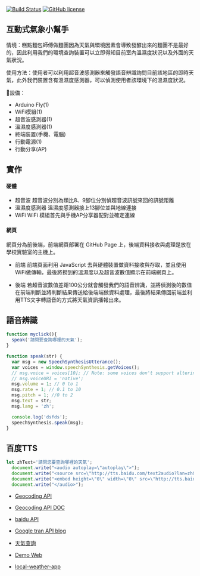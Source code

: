 [![Build Status](https://travis-ci.org/Temporatry/Wireslss-final-project.svg?branch=master)](https://travis-ci.org/Temporatry/Wireslss-final-project)
[![GitHub license][license-image]][license-url]

## 互動式氣象小幫手
情境：糕點麵包師傅做麵團因為天氣與環境因素會導致發酵出來的麵團不是最好的，因此利用我們的環境查詢裝置可以立即得知目前室內溫濕度狀況以及外面的天氣狀況。

使用方法：使用者可以利用超音波感測器來觸發語音辨識詢問目前該地區的即時天氣，此外我們裝置含有溫濕度感測器，可以偵測使用者該環境下的溫濕度狀況。

設備：
- Arduino Fly(1) 
- WiFi模組(1) 
- 超音波感測器(1) 
- 溫濕度感測器(1) 
- 終端裝置(手機、電腦)
- 行動電源(1)
- 行動分享(AP)

## 實作
#### 硬體
- 超音波
超音波分別為類比8、9腳位分別偵超音波訊號來回的訊號距離
- 溫濕度感測器
溫濕度感測器接上13腳位並與地線連接
- WiFi
WiFi 模組首先與手機AP分享器配對並確定連線

#### 網頁
網頁分為前後端，前端網頁部署在 GitHub Page 上，後端資料接收與處理是放在學校實驗室的主機上。

- 前端
前端頁面利用 JavaScript 去與硬體裝置做資料接收與存取，並且使用WiFi做傳輸，最後將撈到的溫濕度以及超音波數值顯示在前端網頁上。

- 後端
若超音波數值差距100公分就會觸發我們的語音辨識，並將偵測後的數值在前端判斷並將判斷結果傳送給後端端做資料處理，最後將結果傳回前端並利用TTS文字轉語音的方式將天氣資訊播報出來。

## 語音辨識
```js
function myclick(){
  speak('請問要查詢哪裡的天氣');
}

function speak(str) {
  var msg = new SpeechSynthesisUtterance();
  var voices = window.speechSynthesis.getVoices();
  // msg.voice = voices[10]; // Note: some voices don't support altering params
  // msg.voiceURI = 'native';
  msg.volume = 1; // 0 to 1
  msg.rate = 1; // 0.1 to 10
  msg.pitch = 1; //0 to 2
  msg.text = str;
  msg.lang = 'zh';

  console.log('dsfds');
  speechSynthesis.speak(msg);
}

```

## 百度TTS
```js
let zhText='請問您要查詢哪裡的天氣';
  document.write("<audio autoplay=\"autoplay\">");
  document.write("<source src=\"http://tts.baidu.com/text2audio?lan=zh&ie=UTF-8&spd=2&text=" + zhText + "\" type=\"audio/mpeg\">");
  document.write("<embed height=\"0\" width=\"0\" src=\"http://tts.baidu.com/text2audio?lan=zh&ie=UTF-8&spd=2&text=" + zhText + "\">");
  document.write("</audio>");
```



- [Geocoding API ](https://maps.googleapis.com/maps/api/geocode/json?latlng=22.9926949,120.2155742&key=AIzaSyC8UY5L0pC6c3PaOZRcVr8u0R5cuxFC8qU)

- [Geocoding API DOC](https://developers.google.com/maps/documentation/geocoding/start)

- [baidu API](http://api.map.baidu.com/geocoder?output=json&location=22.9926949,120.2155742&ak=esNPFDwwsXWtsQfw4NMNmur1
)

- [Google tran API blog](https://note.pcwu.net/2017/02/08/tts-api/)


- [天氣查詢](https://temporatry.github.io/Wireslss-final-project/local-weather-app/index.html)


- [Demo Web](https://wireless-project.nutn-oase-lab.tk/demo)

- [local-weather-app](https://wireless-project.nutn-oase-lab.tk/local-weather-app)



[license-image]: https://img.shields.io/npm/l/express.svg?registry_uri=https%3A%2F%2Fregistry.npmjs.com
[license-url]: https://github.com/Temporatry/Wireslss-final-project/blob/master/LICENSE
